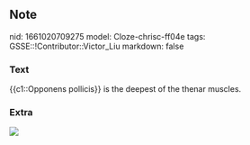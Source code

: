 ## Note
nid: 1661020709275
model: Cloze-chrisc-ff04e
tags: GSSE::!Contributor::Victor_Liu
markdown: false

### Text
{{c1::Opponens pollicis}} is the deepest of the thenar muscles.

### Extra
<img src="paste-7293f347d1cc48da61bdf1cb010eca6f25d33adb.jpg">
